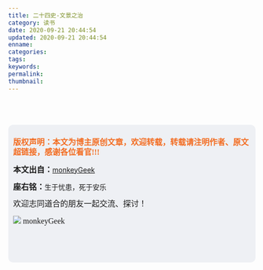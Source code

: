 ```yaml
---
title: 二十四史-文景之治
category: 读书
date: 2020-09-21 20:44:54
updated: 2020-09-21 20:44:54
enname:
categories:
tags:
keywords:
permalink:
thumbnail:
---
```




<!--more-->



</br>

</br>

</br>

<script>
var _hmt = _hmt || [];
(function() {
  var hm = document.createElement("script");
  hm.src = "https://hm.baidu.com/hm.js?2f798e6b269c8a40f12bef25d7f1876d";
  var s = document.getElementsByTagName("script")[0]; 
  s.parentNode.insertBefore(hm, s);
})();
</script>

<div style="height:260px; background-color:rgb(238,240,244); padding:10px;border-radius:10px;">
    <p style="color:#f36c21;font:bold 16px/20px 'kaiTi';">
      版权声明：本文为博主原创文章，欢迎转载，转载请注明作者、原文超链接，感谢各位看官!!!
    </p>
    <p>
      <span style="font:bold 16px/20px 'kaiTi';">本文出自：</span><a href="https://monkeyGeek369.github.io">monkeyGeek</a> 
    </p>
    <p>
      <span style="font:bold 16px/20px 'kaiTi';">座右铭：</span><span>生于忧患，死于安乐</span> 
    </p>
    <p>
      <span style="font:16px/20px 'kaiTi';">欢迎志同道合的朋友一起交流、探讨！</span> 
    </p>
    <img style="height:auto; width:auto;flot:left;" src="../../../../image/monkey64.png" /><span style="font:16px/20px 'kaiTi';flot:left;">   monkeyGeek</span>


